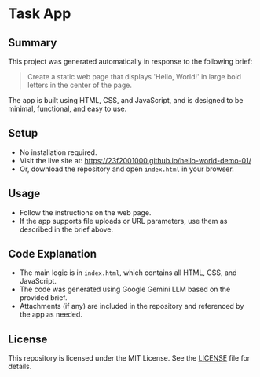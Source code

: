 # Task App

## Summary
This project was generated automatically in response to the following brief:

> Create a static web page that displays 'Hello, World!' in large bold letters in the center of the page.

The app is built using HTML, CSS, and JavaScript, and is designed to be minimal, functional, and easy to use.

## Setup
- No installation required.
- Visit the live site at: https://23f2001000.github.io/hello-world-demo-01/
- Or, download the repository and open `index.html` in your browser.

## Usage
- Follow the instructions on the web page.
- If the app supports file uploads or URL parameters, use them as described in the brief above.

## Code Explanation
- The main logic is in `index.html`, which contains all HTML, CSS, and JavaScript.
- The code was generated using Google Gemini LLM based on the provided brief.
- Attachments (if any) are included in the repository and referenced by the app as needed.

## License
This repository is licensed under the MIT License. See the [LICENSE](LICENSE) file for details.
